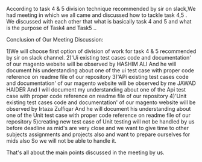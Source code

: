 According to task 4 & 5 division technique recommended by sir on slack,We had meeting in which we all came and discussed how to tackle task 4,5 . We discussed with each other that what is basically task 4 and 5 and what is the purpose of Task4 and Task5 ..

Conclusion of Our Meeting Discussion:

1)We will choose first option of division of work for task 4 & 5 recommended by sir on slack channel. 
2)'Ui existing test cases code and documentation' of our magento website will be observed by HASHIM ALI And he will document his understanding about one of the ui test case with proper code reference on readme file of our repository 
3)'APi existing test cases code and documentation' of our magento website will be observed by me JAWAD HAIDER And I will document my understanding about one of the Api test case with proper code reference on readme file of our repository 
4)'Unit existing test cases code and documentation' of our magento website will be observed by Irtaza Zulfiqar And he will document his understanding about one of the Unit test case with proper code reference on readme file of our repository 
5)creating new test case of Unit testing will not be handled by us before deadline as mid's are very close and we want to give time to other subjects assignments and projects also and want to prepare ourselves for mids also So we will not be able to handle it.

That's all about the main points discussed in the meeting by us.
